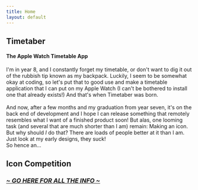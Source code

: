 ```yaml
---
title: Home
layout: default
---
```


<h2>
	Timetaber
</h2>


<h4>
	The Apple Watch Timetable App
</h4>

I'm in year 8, and I constantly forget my timetable, or don't want to dig it out of the rubbish tip known as my backpack. Luckily, I seem to be somewhat okay at coding, so let's put that to good use and make a timetable application that I can put on my Apple Watch (I can't be bothered to install one that already exists!)
And that's when Timetaber was born.<br>
<br>
And now, after a few months and my graduation from year seven, it's on the back end of development and I hope I can release something that remotely resembles what I want of a finished product soon! But alas, one looming task (and several that are much shorter than I am) remain: Making an icon.<br>
But why should <i>I</i> do that? There are loads of people better at it than I am. Just look at my early designs, they suck!<br>
So hence an...


<h2>
	Icon Competition
</h2>

### *[~ GO HERE FOR ALL THE INFO ~](/iconComp.md)*


